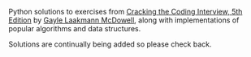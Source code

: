 Python solutions to exercises from [Cracking the Coding Interview, 5th Edition](http://www.amazon.com/Cracking-Coding-Interview-Programming-Questions/dp/098478280X) by [Gayle Laakmann McDowell](http://www.technologywoman.com/), along with implementations of popular algorithms and data structures.

Solutions are continually being added so please check back.
